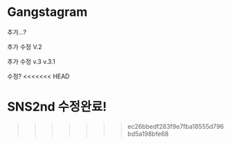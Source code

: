 # Gangstagram

추가...?

추가 수정 V.2

추가 수정 v.3 v.3.1

수정?
<<<<<<< HEAD

SNS2nd 수정완료!
=======
>>>>>>> ec26bbedf283f9e7fba18555d796bd5a198bfe68

